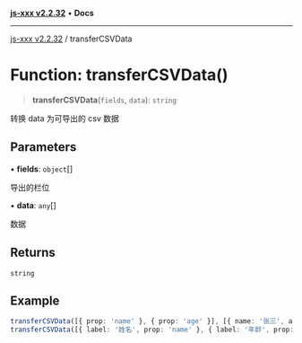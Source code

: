 [**js-xxx v2.2.32**](../README.md) • **Docs**

***

[js-xxx v2.2.32](../README.md) / transferCSVData

# Function: transferCSVData()

> **transferCSVData**(`fields`, `data`): `string`

转换 data 为可导出的 csv 数据

## Parameters

• **fields**: `object`[]

导出的栏位

• **data**: `any`[]

数据

## Returns

`string`

## Example

```ts
transferCSVData([{ prop: 'name' }, { prop: 'age' }], [{ name: '张三', age: 15 }]); /// 可以导出的字符数据
transferCSVData([{ label: '姓名', prop: 'name' }, { label: '年龄', prop: 'age' }], [{ name: '张三', age: 15 }]); /// 可以导出的字符数据
```
